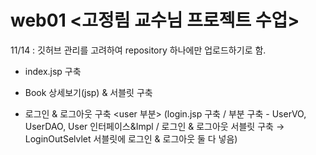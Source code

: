 # web01 <고정림 교수님 프로젝트 수업>


11/14 : 깃허브 관리를 고려하여 repository 하나에만 업로드하기로 함.

- index.jsp 구축

- Book 상세보기(jsp) & 서블릿 구축

- 로그인 & 로그아웃 구축  <user 부분>
(login.jsp 구축 / <User> 부분 구축 - UserVO, UserDAO, User 인터페이스&Impl / 로그인 & 로그아웃 서블릿 구축 → LoginOutSelvlet 서블릿에 로그인 & 로그아웃 둘 다 넣음)
